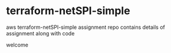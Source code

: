 # terraform-netSPI-simple
aws terraform-netSPI-simple assignment repo contains details of assignment along with code

welcome
